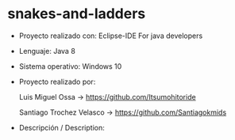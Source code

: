 # snakes-and-ladders

* Proyecto realizado con:
Eclipse-IDE For java developers

* Lenguaje:
Java 8 

* Sistema operativo:
Windows 10

* Proyecto realizado por:

  Luis Miguel Ossa -> https://github.com/Itsumohitoride

  Santiago Trochez Velasco -> https://github.com/Santiagokmids

* Descripción / Description:
